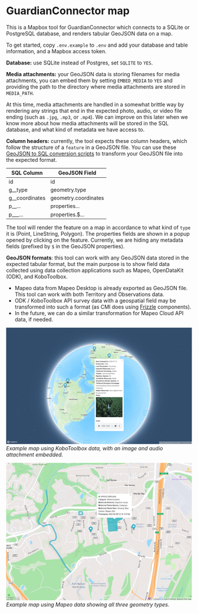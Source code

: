 # GuardianConnector map

This is a Mapbox tool for GuardianConnector which connects to a SQLite or PostgreSQL database, and renders tabular GeoJSON data on a map. 

To get started, copy `.env.example` to `.env` and add your database and table information, and a Mapbox access token.

**Database:** use SQLite instead of Postgres, set  `SQLITE` to `YES`.

**Media attachments:** your GeoJSON data is storing filenames for media attachments, you can embed them by setting `EMBED_MEDIA` to `YES` and providing the path to the directory where media attachments are stored in `MEDIA_PATH`.

At this time, media attachments are handled in a somewhat brittle way by rendering any strings that end in the expected photo, audio, or video file ending (such as `.jpg`, `.mp3`, or `.mp4`). We can improve on this later when we know more about how media attachments will be stored in the SQL database, and what kind of metadata we have access to.

**Column headers:** currently, the tool expects these column headers, which follow the structure of a `feature` in a GeoJSON file. You can use these [GeoJSON to SQL conversion scripts](https://github.com/rudokemper/geojson-csv-sql-conversion-tools) to transform your GeoJSON file into the expected format.

| SQL Column | GeoJSON Field |
|------------|---------------|
| id         | id            |
| g\_\_type    | geometry.type |
| g\_\_coordinates | geometry.coordinates |
| p\_\_...     | properties... |
| p\_\_\_...     | properties.$... |

The tool will render the feature on a map in accordance to what kind of `type` it is (Point, LineString, Polygon). The properties fields are shown in a popup opened by clicking on the feature. Currently, we are hiding any metadata fields (prefixed by `$` in the GeoJSON properties).

**GeoJSON formats**: this tool can work with any GeoJSON data stored in the expected tabular format, but the main purpose is to show field data collected using data collection applications such as Mapeo, OpenDataKit (ODK), and KoboToolbox. 

* Mapeo data from Mapeo Desktop is already exported as GeoJSON file. This tool can work with both Territory and Observations data.
* ODK / KoboToolbox API survey data with a geospatial field may be transformed into such a format (as CMI does using [Frizzle](https://github.com/ConservationMetrics/frizzle) components).
* In the future, we can do a similar transformation for Mapeo Cloud API data, if needed.

![GuardianConnector map with KoboToolbox data](public/GuardianConnector-map-1.jpg)
_Example map using KoboToolbox data, with an image and audio attachment embedded._

![GuardianConnector map with Mapeo data](public/GuardianConnector-map-2.jpg)
_Example map using Mapeo data showing all three geometry types._